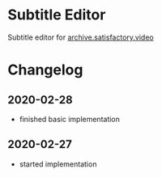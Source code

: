 # Subtitle Editor

Subtitle editor for [archive.satisfactory.video](https://archive.satisfactory.video/)

# Changelog

## 2020-02-28
* finished basic implementation

## 2020-02-27
* started implementation
